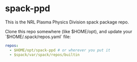 # spack-ppd
This is the NRL Plasma Physics Division spack package repo.

Clone this repo somewhere (like $HOME/opt), and update your `$HOME/.spack/repos.yaml` file:

```yaml
repos:
  - $HOME/opt/spack-ppd # or wherever you put it
  - $spack/var/spack/repos/builtin
```
